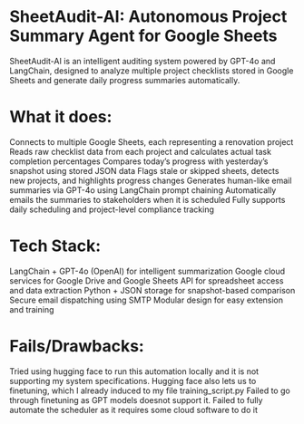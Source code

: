 # SheetAudit-AI: Autonomous Project Summary Agent for Google Sheets
SheetAudit-AI is an intelligent auditing system powered by GPT-4o and LangChain, designed to analyze multiple project checklists stored in Google Sheets and generate daily progress summaries automatically.

# What it does:
Connects to multiple Google Sheets, each representing a renovation project
Reads raw checklist data from each project and calculates actual task completion percentages
Compares today’s progress with yesterday’s snapshot using stored JSON data
Flags stale or skipped sheets, detects new projects, and highlights progress changes
Generates human-like email summaries via GPT-4o using LangChain prompt chaining
Automatically emails the summaries to stakeholders when it is scheduled 
Fully supports daily scheduling and project-level compliance tracking

# Tech Stack:
LangChain + GPT-4o (OpenAI) for intelligent summarization
Google cloud services for Google Drive and Google Sheets API for spreadsheet access and data extraction
Python + JSON storage for snapshot-based comparison
Secure email dispatching using SMTP
Modular design for easy extension and training

# Fails/Drawbacks:
Tried using hugging face to run this automation locally and it is not supporting my system specifications.
Hugging face also lets us to finetuning, which I already induced to my file training_script.py
Failed to go through finetuning as GPT models doesnot support it.
Failed to fully automate the scheduler as it requires some cloud software to do it
